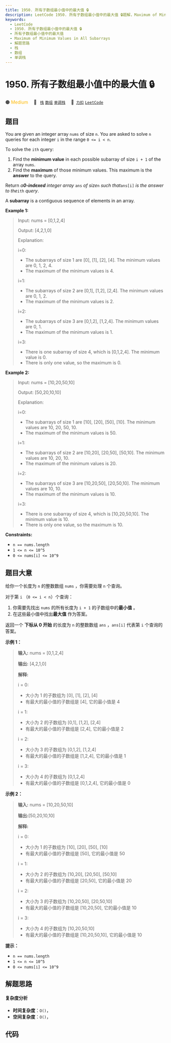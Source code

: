 ```yaml
---
title: 1950. 所有子数组最小值中的最大值 🔒
description: LeetCode 1950. 所有子数组最小值中的最大值 🔒题解，Maximum of Minimum Values in All Subarrays，包含解题思路、复杂度分析以及完整的 JavaScript 代码实现。
keywords:
  - LeetCode
  - 1950. 所有子数组最小值中的最大值 🔒
  - 所有子数组最小值中的最大值
  - Maximum of Minimum Values in All Subarrays
  - 解题思路
  - 栈
  - 数组
  - 单调栈
---
```


# 1950. 所有子数组最小值中的最大值 🔒

🟠 <font color=#ffb800>Medium</font>&emsp; 🔖&ensp; [`栈`](/tag/stack.md) [`数组`](/tag/array.md) [`单调栈`](/tag/monotonic-stack.md)&emsp; 🔗&ensp;[`力扣`](https://leetcode.cn/problems/maximum-of-minimum-values-in-all-subarrays) [`LeetCode`](https://leetcode.com/problems/maximum-of-minimum-values-in-all-subarrays)

## 题目

You are given an integer array `nums` of size `n`. You are asked to solve `n`
queries for each integer `i` in the range `0 <= i < n`.

To solve the `ith` query:

  1. Find the **minimum value** in each possible subarray of size `i + 1` of the array `nums`.
  2. Find the **maximum** of those minimum values. This maximum is the **answer** to the query.

Return _a**0-indexed** integer array_ `ans` _of size_`n` _such that_`ans[i]`
_is the answer to the_`ith` _query_.

A **subarray** is a contiguous sequence of elements in an array.



**Example 1:**

> Input: nums = [0,1,2,4]
> 
> Output: [4,2,1,0]
> 
> Explanation:
> 
> i=0:
> - The subarrays of size 1 are [0], [1], [2], [4]. The minimum values are 0, 1, 2, 4.
> - The maximum of the minimum values is 4.
> 
> i=1:
> - The subarrays of size 2 are [0,1], [1,2], [2,4]. The minimum values are 0, 1, 2.
> - The maximum of the minimum values is 2.
> 
> i=2:
> - The subarrays of size 3 are [0,1,2], [1,2,4]. The minimum values are 0, 1.
> - The maximum of the minimum values is 1.
> 
> i=3:
> - There is one subarray of size 4, which is [0,1,2,4]. The minimum value is 0.
> - There is only one value, so the maximum is 0.

**Example 2:**

> Input: nums = [10,20,50,10]
> 
> Output: [50,20,10,10]
> 
> Explanation:
> 
> i=0:
> - The subarrays of size 1 are [10], [20], [50], [10]. The minimum values are 10, 20, 50, 10.
> - The maximum of the minimum values is 50.
> 
> i=1:
> - The subarrays of size 2 are [10,20], [20,50], [50,10]. The minimum values are 10, 20, 10.
> - The maximum of the minimum values is 20.
> 
> i=2:
> - The subarrays of size 3 are [10,20,50], [20,50,10]. The minimum values are 10, 10.
> - The maximum of the minimum values is 10.
> 
> i=3:
> - There is one subarray of size 4, which is [10,20,50,10]. The minimum value is 10.
> - There is only one value, so the maximum is 10.

**Constraints:**

  * `n == nums.length`
  * `1 <= n <= 10^5`
  * `0 <= nums[i] <= 10^9`


## 题目大意

给你一个长度为 `n` 的整数数组 `nums` ，你需要处理 `n` 个查询。

对于第 `i` （`0 <= i < n`）个查询：

  1. 你需要先找出 `nums` 的所有长度为 `i + 1` 的子数组中的**最小值** 。
  2. 在这些最小值中找出**最大值** 作为答案。

返回一个 **下标从 0 开始** 的长度为 `n` 的整数数组 `ans` ，`ans[i]` 代表第 `i` 个查询的答案。



**示例 1：**

> 
> 
> 
> 
> 
> **输入:** nums = [0,1,2,4]
> 
> **输出:** [4,2,1,0]
> 
> **解释:**
> 
> i = 0:
> - 大小为 1 的子数组为 [0], [1], [2], [4]
> - 有最大的最小值的子数组是 [4], 它的最小值是 4
> 
> i = 1:
> - 大小为 2 的子数组为 [0,1], [1,2], [2,4]
> - 有最大的最小值的子数组是 [2,4], 它的最小值是 2
> 
> i = 2:
> - 大小为 3 的子数组为 [0,1,2], [1,2,4]
> - 有最大的最小值的子数组是 [1,2,4], 它的最小值是 1
> 
> i = 3:
> - 大小为 4 的子数组为 [0,1,2,4]
> - 有最大的最小值的子数组是 [0,1,2,4], 它的最小值是 0

**示例 2：**

> 
> 
> 
> 
> 
> **输入:** nums = [10,20,50,10]
> 
> **输出:**[50,20,10,10]
> 
> **解释:**
> 
> i = 0: 
> - 大小为 1 的子数组为 [10], [20], [50], [10]
> - 有最大的最小值的子数组是 [50], 它的最小值是 50
> 
> i = 1: 
> - 大小为 2 的子数组为 [10,20], [20,50], [50,10]
> - 有最大的最小值的子数组是 [20,50], 它的最小值是 20
> 
> i = 2: 
> - 大小为 3 的子数组为 [10,20,50], [20,50,10]
> - 有最大的最小值的子数组是 [10,20,50], 它的最小值是 10
> 
> i = 3: 
> - 大小为 4 的子数组为 [10,20,50,10]
> - 有最大的最小值的子数组是 [10,20,50,10], 它的最小值是 10



**提示：**

  * `n == nums.length`
  * `1 <= n <= 10^5`
  * `0 <= nums[i] <= 10^9`


## 解题思路

#### 复杂度分析

- **时间复杂度**：`O()`，
- **空间复杂度**：`O()`，

## 代码

```javascript

```